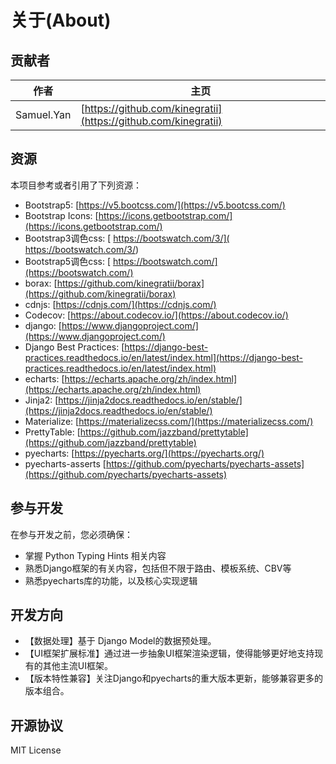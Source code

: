 # 关于(About)

## 贡献者

| 作者 | 主页 |
| ---- | ---- |
| Samuel.Yan |  [https://github.com/kinegratii](https://github.com/kinegratii) |

## 资源

本项目参考或者引用了下列资源：

- Bootstrap5: [https://v5.bootcss.com/](https://v5.bootcss.com/)
- Bootstrap Icons: [https://icons.getbootstrap.com/](https://icons.getbootstrap.com/)
- Bootstrap3调色css: [ https://bootswatch.com/3/]( https://bootswatch.com/3/)
- Bootstrap5调色css: [ https://bootswatch.com/](https://bootswatch.com/)
- borax: [https://github.com/kinegratii/borax](https://github.com/kinegratii/borax)
- cdnjs: [https://cdnjs.com/](https://cdnjs.com/)
- Codecov: [https://about.codecov.io/](https://about.codecov.io/)
- django: [https://www.djangoproject.com/](https://www.djangoproject.com/)
- Django Best Practices: [https://django-best-practices.readthedocs.io/en/latest/index.html](https://django-best-practices.readthedocs.io/en/latest/index.html)
- echarts: [https://echarts.apache.org/zh/index.html](https://echarts.apache.org/zh/index.html)
- Jinja2: [https://jinja2docs.readthedocs.io/en/stable/](https://jinja2docs.readthedocs.io/en/stable/)
- Materialize: [https://materializecss.com/](https://materializecss.com/)
- PrettyTable: [https://github.com/jazzband/prettytable](https://github.com/jazzband/prettytable)
- pyecharts: [https://pyecharts.org/](https://pyecharts.org/)
- pyecharts-asserts [https://github.com/pyecharts/pyecharts-assets](https://github.com/pyecharts/pyecharts-assets)



## 参与开发

在参与开发之前，您必须确保：

- 掌握 Python Typing Hints 相关内容
- 熟悉Django框架的有关内容，包括但不限于路由、模板系统、CBV等
- 熟悉pyecharts库的功能，以及核心实现逻辑

## 开发方向

- 【数据处理】基于 Django Model的数据预处理。
- 【UI框架扩展标准】通过进一步抽象UI框架渲染逻辑，使得能够更好地支持现有的其他主流UI框架。
- 【版本特性兼容】关注Django和pyecharts的重大版本更新，能够兼容更多的版本组合。

## 开源协议

MIT License

